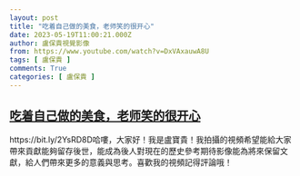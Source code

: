```yaml
---
layout: post
title: "吃着自己做的美食，老师笑的很开心"
date: 2023-05-19T11:00:21.000Z
author: 盧保貴視覺影像
from: https://www.youtube.com/watch?v=DxVAxauwA8U
tags: [ 盧保貴 ]
comments: True
categories: [ 盧保貴 ]
---
```

<!--1684494021000-->
[吃着自己做的美食，老师笑的很开心](https://www.youtube.com/watch?v=DxVAxauwA8U)
------

<div>
https://bit.ly/2YsRD8D哈嘍，大家好！我是盧寶貴！我拍攝的視頻希望能給大家帶來貢獻能夠留存後世，能成為後人對現在的歷史參考期待影像能為將來保留文獻，給人們帶來更多的意義與思考。喜歡我的視頻記得評論哦！
</div>
